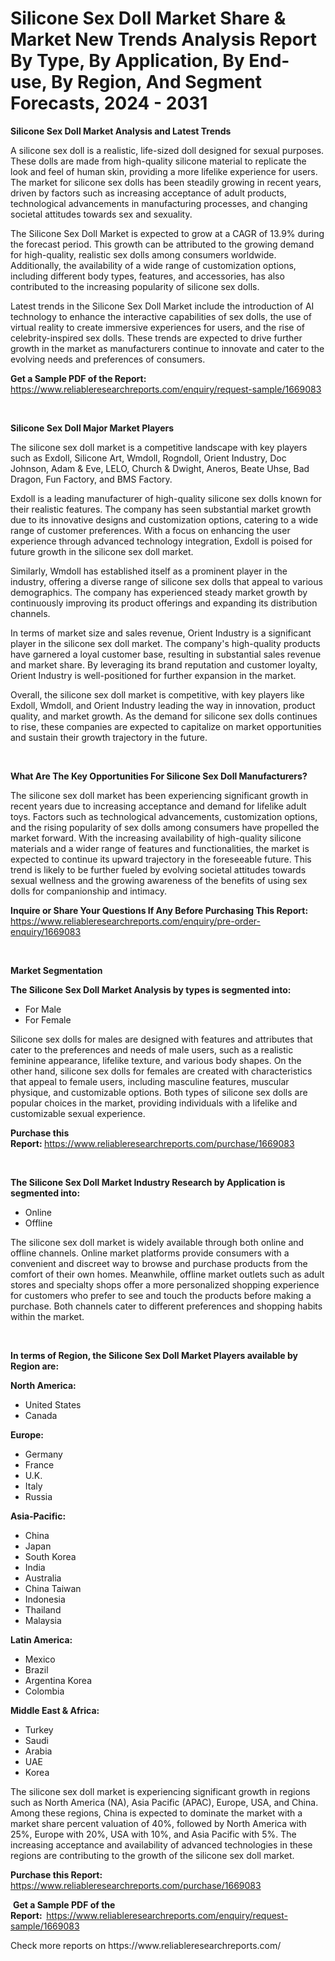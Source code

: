 <p><h1>Silicone Sex Doll Market Share & Market New Trends Analysis Report By Type, By Application, By End-use, By Region, And Segment Forecasts, 2024 - 2031</h1></p><p><strong>Silicone Sex Doll Market Analysis and Latest Trends</strong></p>
<p><p>A silicone sex doll is a realistic, life-sized doll designed for sexual purposes. These dolls are made from high-quality silicone material to replicate the look and feel of human skin, providing a more lifelike experience for users. The market for silicone sex dolls has been steadily growing in recent years, driven by factors such as increasing acceptance of adult products, technological advancements in manufacturing processes, and changing societal attitudes towards sex and sexuality.</p><p>The Silicone Sex Doll Market is expected to grow at a CAGR of 13.9% during the forecast period. This growth can be attributed to the growing demand for high-quality, realistic sex dolls among consumers worldwide. Additionally, the availability of a wide range of customization options, including different body types, features, and accessories, has also contributed to the increasing popularity of silicone sex dolls.</p><p>Latest trends in the Silicone Sex Doll Market include the introduction of AI technology to enhance the interactive capabilities of sex dolls, the use of virtual reality to create immersive experiences for users, and the rise of celebrity-inspired sex dolls. These trends are expected to drive further growth in the market as manufacturers continue to innovate and cater to the evolving needs and preferences of consumers.</p></p>
<p><strong>Get a Sample PDF of the Report:&nbsp;</strong> <a href="https://www.reliableresearchreports.com/enquiry/request-sample/1669083">https://www.reliableresearchreports.com/enquiry/request-sample/1669083</a></p>
<p>&nbsp;</p>
<p><strong>Silicone Sex Doll Major Market Players</strong></p>
<p><p>The silicone sex doll market is a competitive landscape with key players such as Exdoll, Silicone Art, Wmdoll, Rogndoll, Orient Industry, Doc Johnson, Adam & Eve, LELO, Church & Dwight, Aneros, Beate Uhse, Bad Dragon, Fun Factory, and BMS Factory.</p><p>Exdoll is a leading manufacturer of high-quality silicone sex dolls known for their realistic features. The company has seen substantial market growth due to its innovative designs and customization options, catering to a wide range of customer preferences. With a focus on enhancing the user experience through advanced technology integration, Exdoll is poised for future growth in the silicone sex doll market.</p><p>Similarly, Wmdoll has established itself as a prominent player in the industry, offering a diverse range of silicone sex dolls that appeal to various demographics. The company has experienced steady market growth by continuously improving its product offerings and expanding its distribution channels.</p><p>In terms of market size and sales revenue, Orient Industry is a significant player in the silicone sex doll market. The company's high-quality products have garnered a loyal customer base, resulting in substantial sales revenue and market share. By leveraging its brand reputation and customer loyalty, Orient Industry is well-positioned for further expansion in the market.</p><p>Overall, the silicone sex doll market is competitive, with key players like Exdoll, Wmdoll, and Orient Industry leading the way in innovation, product quality, and market growth. As the demand for silicone sex dolls continues to rise, these companies are expected to capitalize on market opportunities and sustain their growth trajectory in the future.</p></p>
<p>&nbsp;</p>
<p><strong>What Are The Key Opportunities For Silicone Sex Doll Manufacturers?</strong></p>
<p><p>The silicone sex doll market has been experiencing significant growth in recent years due to increasing acceptance and demand for lifelike adult toys. Factors such as technological advancements, customization options, and the rising popularity of sex dolls among consumers have propelled the market forward. With the increasing availability of high-quality silicone materials and a wider range of features and functionalities, the market is expected to continue its upward trajectory in the foreseeable future. This trend is likely to be further fueled by evolving societal attitudes towards sexual wellness and the growing awareness of the benefits of using sex dolls for companionship and intimacy.</p></p>
<p><strong>Inquire or Share Your Questions If Any Before Purchasing This Report:</strong> <a href="https://www.reliableresearchreports.com/enquiry/pre-order-enquiry/1669083">https://www.reliableresearchreports.com/enquiry/pre-order-enquiry/1669083</a></p>
<p>&nbsp;</p>
<p><strong>Market Segmentation</strong></p>
<p><strong>The Silicone Sex Doll Market Analysis by types is segmented into:</strong></p>
<p><ul><li>For Male</li><li>For Female</li></ul></p>
<p><p>Silicone sex dolls for males are designed with features and attributes that cater to the preferences and needs of male users, such as a realistic feminine appearance, lifelike texture, and various body shapes. On the other hand, silicone sex dolls for females are created with characteristics that appeal to female users, including masculine features, muscular physique, and customizable options. Both types of silicone sex dolls are popular choices in the market, providing individuals with a lifelike and customizable sexual experience.</p></p>
<p><strong>Purchase this Report:&nbsp;</strong><a href="https://www.reliableresearchreports.com/purchase/1669083">https://www.reliableresearchreports.com/purchase/1669083</a></p>
<p>&nbsp;</p>
<p><strong>The Silicone Sex Doll Market Industry Research by Application is segmented into:</strong></p>
<p><ul><li>Online</li><li>Offline</li></ul></p>
<p><p>The silicone sex doll market is widely available through both online and offline channels. Online market platforms provide consumers with a convenient and discreet way to browse and purchase products from the comfort of their own homes. Meanwhile, offline market outlets such as adult stores and specialty shops offer a more personalized shopping experience for customers who prefer to see and touch the products before making a purchase. Both channels cater to different preferences and shopping habits within the market.</p></p>
<p>&nbsp;</p>
<p><strong>In terms of Region, the Silicone Sex Doll Market Players available by Region are:</strong></p>
<p>
    <p> <strong> North America: </strong>
        <ul>
            <li>United States</li>
            <li>Canada</li>
        </ul>
        </p> 
    <p> <strong> Europe: </strong>
        <ul>
            <li>Germany</li>
            <li>France</li>
            <li>U.K.</li>
            <li>Italy</li>
            <li>Russia</li>
        </ul>
        </p> 
    <p> <strong> Asia-Pacific: </strong>
        <ul>
            <li>China</li>
            <li>Japan</li>
            <li>South Korea</li>
            <li>India</li>
            <li>Australia</li>
            <li>China Taiwan</li>
            <li>Indonesia</li>
            <li>Thailand</li>
            <li>Malaysia</li>
        </ul>
        </p> 
    <p> <strong> Latin America: </strong>
        <ul>
            <li>Mexico</li>
            <li>Brazil</li>
            <li>Argentina Korea</li>
            <li>Colombia</li>
        </ul>
        </p> 
    <p> <strong> Middle East & Africa: </strong>
        <ul>
            <li>Turkey</li>
            <li>Saudi</li>
            <li>Arabia</li>
            <li>UAE</li>
            <li>Korea</li>
        </ul>
    </p>
    </p>
<p><p>The silicone sex doll market is experiencing significant growth in regions such as North America (NA), Asia Pacific (APAC), Europe, USA, and China. Among these regions, China is expected to dominate the market with a market share percent valuation of 40%, followed by North America with 25%, Europe with 20%, USA with 10%, and Asia Pacific with 5%. The increasing acceptance and availability of advanced technologies in these regions are contributing to the growth of the silicone sex doll market.</p></p>
<p><strong>Purchase this Report: </strong><a href="https://www.reliableresearchreports.com/purchase/1669083">https://www.reliableresearchreports.com/purchase/1669083</a></p>
<p>&nbsp;<strong>Get a Sample PDF of the Report:&nbsp;&nbsp;</strong><a href="https://www.reliableresearchreports.com/enquiry/request-sample/1669083">https://www.reliableresearchreports.com/enquiry/request-sample/1669083</a></p>
<p><strong></strong></p>
<p>Check more reports on https://www.reliableresearchreports.com/</p>